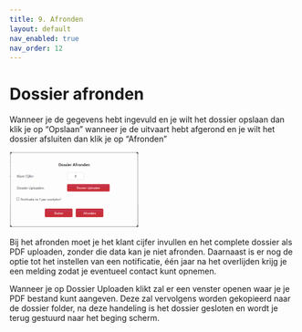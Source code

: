 ```yaml
---
title: 9. Afronden
layout: default
nav_enabled: true
nav_order: 12
---
```


# Dossier afronden
Wanneer je de gegevens hebt ingevuld en je wilt het dossier opslaan dan klik je op “Opslaan” wanneer je de uitvaart hebt afgerond en je wilt het dossier afsluiten dan klik je op “Afronden”

<p float="left">
  <a href="./images/afronden.png" target="_blank">
    <img src="./images/afronden.png" alt="Screenshot of the application" width="45%" />
  </a>
</p>

Bij het afronden moet je het klant cijfer invullen en het complete dossier als PDF uploaden, zonder die data kan je niet afronden.
Daarnaast is er nog de optie tot het instellen van een notificatie, één jaar na het overlijden krijg je een melding zodat je eventueel contact kunt opnemen.

Wanneer je op Dossier Uploaden klikt zal er een venster openen waar je je PDF bestand kunt aangeven.
Deze zal vervolgens worden gekopieerd naar de dossier folder, na deze handeling is het dossier gesloten en wordt je terug gestuurd naar het beging scherm.
